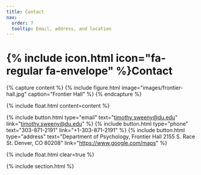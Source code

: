 ```yaml
---
title: Contact
nav:
  order: 7
  tooltip: Email, address, and location
---
```


# {% include icon.html icon="fa-regular fa-envelope" %}Contact

{% capture content %}
{% include figure.html image="images/frontier-hall.jpg" caption="Frontier Hall" %}
{% endcapture %}


{% include float.html content=content %}

{%
  include button.html
  type="email"
  text="timothy.sweeny@du.edu"
  link="timothy.sweeny@du.edu"
%}
{%
  include button.html
  type="phone"
  text="303-871-2191"
  link="+1-303-871-2191"
%}
{%
  include button.html
  type="address"
  text="Department of Psychology, Frontier Hall
2155 S. Race St.
Denver, CO 80208"
  link="https://www.google.com/maps"
%}

{% include float.html clear=true %}

{% include section.html %}
